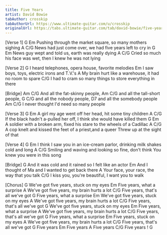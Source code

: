 ```yaml
---
title: Five Years
artist: David Bowie
tabAuthor: crosskip
tabAuthorUrl: https://www.ultimate-guitar.com/u/crosskip
originalUrl: https://tabs.ultimate-guitar.com/tab/david-bowie/five-years-chords-1506553
---
```


[Verse 1]
G                                          Em
Pushing through the market square,           so many mothers sighing
A                                          C/G
News had just come over,                     we had five years left to cry in
G                                          Em
News guy wept and told us,                   earth was really dying
A                                          C/G
Cried so much his face was wet,              then I knew he was not lying

[Verse 2]
G
I heard telephones, opera house, favorite melodies
Em
I saw boys, toys, electric irons and T.V.'s
A
My brain hurt like a warehouse, it had no room to spare
C/G
I had to cram so many things to store everything in there

[Bridge]
                Am                        C/G
And all the fat-skinny people, 
                        Am                 C/G
and all the tall-short people,
                    G                      C/G
and all the nobody people, 
                    D7
and all the somebody people
                                Am       C/G
I never thought I'd need so many people

[Verse 3]
G                                          Em
A girl my age went off her head,            hit some tiny children
A                                          C/G
If the black hadn't a-pulled her off,       I think she would have killed them
G                                          Em
A soldier with a broken arm,                fixed his stare to the wheels of a Cadillac
A                                          C/G
A cop knelt and kissed the feet of a priest,and a queer Threw up at the sight of that

[Verse 4]
G                                          Em
I think I saw you in an ice-cream parlor,   drinking milk shakes cold and long
A                                          C/G
Smiling and waving and looking so fine,     don't think You knew you were in this song

[Bridge]
G
And it was cold and it rained so I felt like an actor
Em
And I thought of Ma and I wanted to get back there
A
Your face, your race, the way that you talk
C/G
I kiss you, you're beautiful, I want you to walk

[Chorus]
G
We've got five years, stuck on my eyes
Em
Five years, what a surprise
A
We've got five years, my brain hurts a lot
C/G
Five years, that's all we've got
G
Five years, what a surprise
Em
We've got five years, stuck on my eyes
A
We've got five years, my brain hurts a lot
C/G
Five years, that's all we've got
G
We've got five years, stuck on my eyes
Em
Five years, what a surprise
A
We've got five years, my brain hurts a lot
C/G
Five years, that's all we've got
G
Five years, what a surprise
Em
Five years, stuck on my eyes
A
We've got five years, my brain hurts a lot
C/G
Five years, that's all we've got
G
Five years
Em
Five years
A
Five years
C/G
Five years !
G
